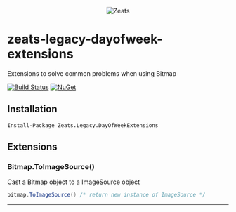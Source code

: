 ﻿<div align="center">

![Zeats](https://zeatsbalancaautomatica.blob.core.windows.net/icons/nuget.png)

</div>

# zeats-legacy-dayofweek-extensions

Extensions to solve common problems when using Bitmap

[![Build Status](https://dev.azure.com/zeats/Legacy/_apis/build/status/zeats-legacy-dayofweek-extensions?branchName=master)](https://dev.azure.com/zeats/Legacy/_build/latest?definitionId=21&branchName=master)
[![NuGet](https://img.shields.io/nuget/v/Zeats.Legacy.DayOfWeekExtensions.svg)](https://www.nuget.org/packages/Zeats.Legacy.DayOfWeekExtensions)

## Installation

```PM>
Install-Package Zeats.Legacy.DayOfWeekExtensions
```

## Extensions

### Bitmap.ToImageSource()
Cast a Bitmap object to a ImageSource object
```c#
bitmap.ToImageSource() /* return new instance of ImageSource */
```
---
